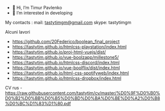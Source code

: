 - 👋 Hi, I’m Timur Pavlenko
- 👀 I’m interested in developing

My contacts : 
mail: tastytimgm@gmail.com
skype: tastytimgm


Alcuni lavori
- https://github.com/20Federico/boolean_final_project
- https://tastytim.github.io/htmlcss-playstation/index.html
- https://tastytim.github.io/proj-html-vuejs/dist/
- https://tastytim.github.io/vue-boolzapp/millestone5/
- https://tastytim.github.io/htmlcss-discord/index.html
- https://tastytim.github.io/vue-boolflix/dist/index.html
- https://tastytim.github.io/html-css-spotifyweb/index.html
- https://tastytim.github.io/htmlcss-dropbox/index.html



CV rus - https://raw.githubusercontent.com/tastytim/cv/master/%D0%9F%D0%B0%D0%B2%D0%BB%D0%B5%D0%BD%D0%BA%D0%BE%D0%A2%D0%B8%D0%BC%D1%83%D1%80.pdf

